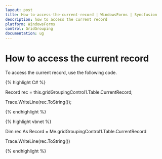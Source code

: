 ```yaml
---
layout: post
title: How-to-access-the-current-record | WindowsForms | Syncfusion
description: how to access the current record
platform: WindowsForms
control: GridGrouping
documentation: ug
---
```


# How to access the current record

To access the current record, use the following code.




{% highlight C# %}


Record rec = this.gridGroupingControl1.Table.CurrentRecord;

Trace.WriteLine(rec.ToString());

{% endhighlight %}



{% highlight vbnet %}


Dim rec As Record = Me.gridGroupingControl1.Table.CurrentRecord

Trace.WriteLine(rec.ToString())

{% endhighlight %}


